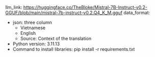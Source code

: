 llm_link: https://huggingface.co/TheBloke/Mistral-7B-Instruct-v0.2-GGUF/blob/main/mistral-7b-instruct-v0.2.Q4_K_M.gguf
data_format:
- json: three column
  + Vietnamese
  + English
  + Source: Context of the translation
- Python version: 3.11.13
- Command to install libraries: pip install -r requirements.txt
